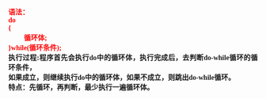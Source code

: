 <html>

<head>
<meta http-equiv=Content-Type content="text/html; charset=gb2312">
<meta name=Generator content="Microsoft Word 15 (filtered)">
<style>
<!--
 /* Font Definitions */
 @font-face
	{font-family:宋体;
	panose-1:2 1 6 0 3 1 1 1 1 1;}
@font-face
	{font-family:"Cambria Math";
	panose-1:2 4 5 3 5 4 6 3 2 4;}
@font-face
	{font-family:Calibri;
	panose-1:2 15 5 2 2 2 4 3 2 4;}
@font-face
	{font-family:"\@宋体";
	panose-1:2 1 6 0 3 1 1 1 1 1;}
 /* Style Definitions */
 p.MsoNormal, li.MsoNormal, div.MsoNormal
	{margin:0cm;
	margin-bottom:.0001pt;
	text-align:justify;
	text-justify:inter-ideograph;
	font-size:10.5pt;
	font-family:"Calibri","sans-serif";}
.MsoChpDefault
	{font-family:"Calibri","sans-serif";}
 /* Page Definitions */
 @page WordSection1
	{size:595.3pt 841.9pt;
	margin:72.0pt 90.0pt 72.0pt 90.0pt;
	layout-grid:15.6pt;}
div.WordSection1
	{page:WordSection1;}
-->
</style>

</head>

<body lang=ZH-CN style='text-justify-trim:punctuation'>

<div class=WordSection1 style='layout-grid:15.6pt'>

<p class=MsoNormal><b><span style='font-family:宋体;color:red'>语法：</span></b></p>

<p class=MsoNormal><b><span lang=EN-US style='color:red'>do</span></b></p>

<p class=MsoNormal><b><span lang=EN-US style='color:red'>{</span></b></p>

<p class=MsoNormal><b><span lang=EN-US style='color:red'>&nbsp;&nbsp;&nbsp;&nbsp;&nbsp;&nbsp;&nbsp;&nbsp; </span></b><b><span
style='font-family:宋体;color:red'>循环体</span><span lang=EN-US style='color:red'>;</span></b></p>

<p class=MsoNormal><b><span lang=EN-US style='color:red'>}while(</span></b><b><span
style='font-family:宋体;color:red'>循环条件</span><span lang=EN-US style='color:red'>);</span></b></p>

<p class=MsoNormal><b><span style='font-family:宋体'>执行过程</span><span lang=EN-US>:</span></b><b><span
style='font-family:宋体'>程序首先会执行</span><span lang=EN-US>do</span></b><b><span
style='font-family:宋体'>中的循环体，执行完成后，去判断</span><span lang=EN-US>do-while</span></b><b><span
style='font-family:宋体'>循环的循环条件，</span></b></p>

<p class=MsoNormal><b><span style='font-family:宋体'>如果成立，则继续执行</span><span
lang=EN-US>do</span></b><b><span style='font-family:宋体'>中的循环体，如果不成立，则跳出</span><span
lang=EN-US>do-while</span></b><b><span style='font-family:宋体'>循环。</span></b></p>

<p class=MsoNormal><b><span style='font-family:宋体'>特点：先循环，再判断，最少执行一遍循环体。</span></b></p>

</div>

</body>

</html>
